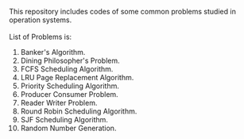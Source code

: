 This repository includes codes of some common problems studied in operation systems.
<br>
<br>
List of Problems is:
1. Banker's Algorithm.
2. Dining Philosopher's Problem.
3. FCFS Scheduling Algorithm.
4. LRU Page Replacement Algorithm.
5. Priority Scheduling Algorithm.
6. Producer Consumer Problem.
7. Reader Writer Problem.
8. Round Robin Scheduling Algorithm.
9. SJF Scheduling Algorithm.
10. Random Number Generation.

